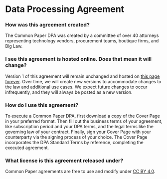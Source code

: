 # Data Processing Agreement

### How was this agreement created?
The Common Paper DPA was created by a committee of over 40 attorneys representing technology vendors, procurement teams, boutique firms, and Big Law.

### I see this agreement is hosted online. Does that mean it will change?
Version 1 of this agreement will remain unchanged and hosted on [this page forever](https://commonpaper.com/standards/data-processing-agreement/1.0). Over time, we will create new versions to accommodate changes to the law and additional use cases. We expect future changes to occur infrequently, and they will always be posted as a new version.

### How do I use this agreement?
 To execute a Common Paper DPA, first download a copy of the Cover Page in your preferred format. Then fill out the business terms of your agreement, like subscription period and your DPA terms, and the legal terms like the governing law of your contract. Finally, sign your Cover Page with your counterparty via the signing process of your choice. The Cover Page incorporates the DPA Standard Terms by reference, completing the executed agreement.

### What license is this agreement released under?
Common Paper agreements are free to use and modify under [CC BY 4.0](https://creativecommons.org/licenses/by/4.0/).

